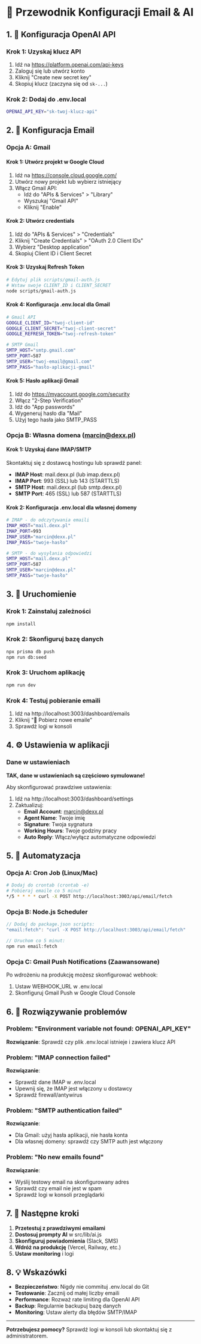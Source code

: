 # 📧 Przewodnik Konfiguracji Email & AI

## 1. 🔑 Konfiguracja OpenAI API

### Krok 1: Uzyskaj klucz API
1. Idź na https://platform.openai.com/api-keys
2. Zaloguj się lub utwórz konto
3. Kliknij "Create new secret key"
4. Skopiuj klucz (zaczyna się od `sk-...`)

### Krok 2: Dodaj do .env.local
```bash
OPENAI_API_KEY="sk-twoj-klucz-api"
```

## 2. 📧 Konfiguracja Email

### Opcja A: Gmail

#### Krok 1: Utwórz projekt w Google Cloud
1. Idź na https://console.cloud.google.com/
2. Utwórz nowy projekt lub wybierz istniejący
3. Włącz Gmail API:
   - Idź do "APIs & Services" > "Library"
   - Wyszukaj "Gmail API"
   - Kliknij "Enable"

#### Krok 2: Utwórz credentials
1. Idź do "APIs & Services" > "Credentials"
2. Kliknij "Create Credentials" > "OAuth 2.0 Client IDs"
3. Wybierz "Desktop application"
4. Skopiuj Client ID i Client Secret

#### Krok 3: Uzyskaj Refresh Token
```bash
# Edytuj plik scripts/gmail-auth.js
# Wstaw swoje CLIENT_ID i CLIENT_SECRET
node scripts/gmail-auth.js
```

#### Krok 4: Konfiguracja .env.local dla Gmail
```bash
# Gmail API
GOOGLE_CLIENT_ID="twoj-client-id"
GOOGLE_CLIENT_SECRET="twoj-client-secret"
GOOGLE_REFRESH_TOKEN="twoj-refresh-token"

# SMTP Gmail
SMTP_HOST="smtp.gmail.com"
SMTP_PORT=587
SMTP_USER="twoj-email@gmail.com"
SMTP_PASS="hasło-aplikacji-gmail"
```

#### Krok 5: Hasło aplikacji Gmail
1. Idź do https://myaccount.google.com/security
2. Włącz "2-Step Verification"
3. Idź do "App passwords"
4. Wygeneruj hasło dla "Mail"
5. Użyj tego hasła jako SMTP_PASS

### Opcja B: Własna domena (marcin@dexx.pl)

#### Krok 1: Uzyskaj dane IMAP/SMTP
Skontaktuj się z dostawcą hostingu lub sprawdź panel:
- **IMAP Host**: mail.dexx.pl (lub imap.dexx.pl)
- **IMAP Port**: 993 (SSL) lub 143 (STARTTLS)
- **SMTP Host**: mail.dexx.pl (lub smtp.dexx.pl)
- **SMTP Port**: 465 (SSL) lub 587 (STARTTLS)

#### Krok 2: Konfiguracja .env.local dla własnej domeny
```bash
# IMAP - do odczytywania emaili
IMAP_HOST="mail.dexx.pl"
IMAP_PORT=993
IMAP_USER="marcin@dexx.pl"
IMAP_PASS="twoje-hasło"

# SMTP - do wysyłania odpowiedzi
SMTP_HOST="mail.dexx.pl"
SMTP_PORT=587
SMTP_USER="marcin@dexx.pl"
SMTP_PASS="twoje-hasło"
```

## 3. 🚀 Uruchomienie

### Krok 1: Zainstaluj zależności
```bash
npm install
```

### Krok 2: Skonfiguruj bazę danych
```bash
npx prisma db push
npm run db:seed
```

### Krok 3: Uruchom aplikację
```bash
npm run dev
```

### Krok 4: Testuj pobieranie emaili
1. Idź na http://localhost:3003/dashboard/emails
2. Kliknij "📧 Pobierz nowe emaile"
3. Sprawdź logi w konsoli

## 4. ⚙️ Ustawienia w aplikacji

### Dane w ustawieniach
**TAK, dane w ustawieniach są częściowo symulowane!**

Aby skonfigurować prawdziwe ustawienia:
1. Idź na http://localhost:3003/dashboard/settings
2. Zaktualizuj:
   - **Email Account**: marcin@dexx.pl
   - **Agent Name**: Twoje imię
   - **Signature**: Twoja sygnatura
   - **Working Hours**: Twoje godziny pracy
   - **Auto Reply**: Włącz/wyłącz automatyczne odpowiedzi

## 5. 🔄 Automatyzacja

### Opcja A: Cron Job (Linux/Mac)
```bash
# Dodaj do crontab (crontab -e)
# Pobieraj emaile co 5 minut
*/5 * * * * curl -X POST http://localhost:3003/api/email/fetch
```

### Opcja B: Node.js Scheduler
```javascript
// Dodaj do package.json scripts:
"email:fetch": "curl -X POST http://localhost:3003/api/email/fetch"

// Uruchom co 5 minut:
npm run email:fetch
```

### Opcja C: Gmail Push Notifications (Zaawansowane)
Po wdrożeniu na produkcję możesz skonfigurować webhook:
1. Ustaw WEBHOOK_URL w .env.local
2. Skonfiguruj Gmail Push w Google Cloud Console

## 6. 🔧 Rozwiązywanie problemów

### Problem: "Environment variable not found: OPENAI_API_KEY"
**Rozwiązanie**: Sprawdź czy plik .env.local istnieje i zawiera klucz API

### Problem: "IMAP connection failed"
**Rozwiązanie**: 
- Sprawdź dane IMAP w .env.local
- Upewnij się, że IMAP jest włączony u dostawcy
- Sprawdź firewall/antywirus

### Problem: "SMTP authentication failed"
**Rozwiązanie**:
- Dla Gmail: użyj hasła aplikacji, nie hasła konta
- Dla własnej domeny: sprawdź czy SMTP auth jest włączony

### Problem: "No new emails found"
**Rozwiązanie**:
- Wyślij testowy email na skonfigurowany adres
- Sprawdź czy email nie jest w spam
- Sprawdź logi w konsoli przeglądarki

## 7. 🎯 Następne kroki

1. **Przetestuj z prawdziwymi emailami**
2. **Dostosuj prompty AI** w src/lib/ai.js
3. **Skonfiguruj powiadomienia** (Slack, SMS)
4. **Wdróż na produkcję** (Vercel, Railway, etc.)
5. **Ustaw monitoring** i logi

## 8. 💡 Wskazówki

- **Bezpieczeństwo**: Nigdy nie commituj .env.local do Git
- **Testowanie**: Zacznij od małej liczby emaili
- **Performance**: Rozważ rate limiting dla OpenAI API
- **Backup**: Regularnie backupuj bazę danych
- **Monitoring**: Ustaw alerty dla błędów SMTP/IMAP

---

**Potrzebujesz pomocy?** Sprawdź logi w konsoli lub skontaktuj się z administratorem. 